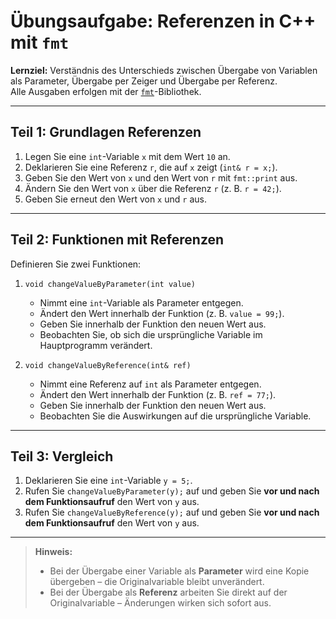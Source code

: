 # Übungsaufgabe: Referenzen in C++ mit `fmt`

**Lernziel:** Verständnis des Unterschieds zwischen Übergabe von Variablen als Parameter, Übergabe per Zeiger und Übergabe per Referenz.  
Alle Ausgaben erfolgen mit der [`fmt`](https://fmt.dev/)-Bibliothek.

---

## Teil 1: Grundlagen Referenzen

1. Legen Sie eine `int`-Variable `x` mit dem Wert `10` an.
2. Deklarieren Sie eine Referenz `r`, die auf `x` zeigt (`int& r = x;`).
3. Geben Sie den Wert von `x` und den Wert von `r` mit `fmt::print` aus.
4. Ändern Sie den Wert von `x` über die Referenz `r` (z. B. `r = 42;`).
5. Geben Sie erneut den Wert von `x` und `r` aus.

---

## Teil 2: Funktionen mit Referenzen

Definieren Sie zwei Funktionen:

1. `void changeValueByParameter(int value)`  
   - Nimmt eine `int`-Variable als Parameter entgegen.  
   - Ändert den Wert innerhalb der Funktion (z. B. `value = 99;`).  
   - Geben Sie innerhalb der Funktion den neuen Wert aus.  
   - Beobachten Sie, ob sich die ursprüngliche Variable im Hauptprogramm verändert.

2. `void changeValueByReference(int& ref)`  
   - Nimmt eine Referenz auf `int` als Parameter entgegen.  
   - Ändert den Wert innerhalb der Funktion (z. B. `ref = 77;`).  
   - Geben Sie innerhalb der Funktion den neuen Wert aus.  
   - Beobachten Sie die Auswirkungen auf die ursprüngliche Variable.

---

## Teil 3: Vergleich

1. Deklarieren Sie eine `int`-Variable `y = 5;`.
2. Rufen Sie `changeValueByParameter(y);` auf und geben Sie **vor und nach dem Funktionsaufruf** den Wert von `y` aus.
3. Rufen Sie `changeValueByReference(y);` auf und geben Sie **vor und nach dem Funktionsaufruf** den Wert von `y` aus.

---

> **Hinweis:**  
> - Bei der Übergabe einer Variable als **Parameter** wird eine Kopie übergeben – die Originalvariable bleibt unverändert.  
> - Bei der Übergabe als **Referenz** arbeiten Sie direkt auf der Originalvariable – Änderungen wirken sich sofort aus.  
